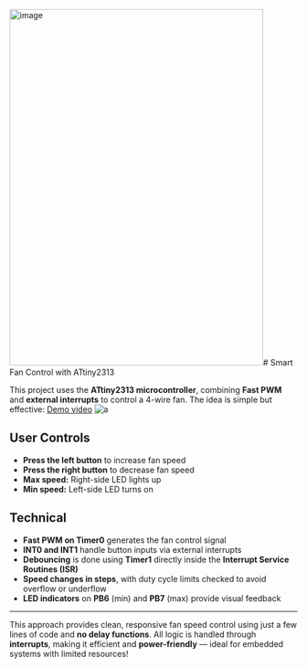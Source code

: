 <img width="444" height="624" alt="image" src="https://github.com/user-attachments/assets/8eccc872-63bd-4faf-b144-53cd5218d123" /># Smart Fan Control with ATtiny2313

This project uses the **ATtiny2313 microcontroller**, combining **Fast PWM** and **external interrupts** to control a 4-wire fan. The idea is simple but effective:
[Demo video](https://www.youtube.com/shorts/Uym_zOKH5ic) ![a]()

## User Controls

- **Press the left button** to increase fan speed  
- **Press the right button** to decrease fan speed  
- **Max speed:** Right-side LED lights up  
- **Min speed:** Left-side LED turns on  

## Technical

- **Fast PWM on Timer0** generates the fan control signal  
- **INT0 and INT1** handle button inputs via external interrupts  
- **Debouncing** is done using **Timer1** directly inside the **Interrupt Service Routines (ISR)**  
- **Speed changes in steps**, with duty cycle limits checked to avoid overflow or underflow  
- **LED indicators** on **PB6** (min) and **PB7** (max) provide visual feedback  

---

This approach provides clean, responsive fan speed control using just a few lines of code and **no delay functions**. All logic is handled through **interrupts**, making it efficient and **power-friendly** — ideal for embedded systems with limited resources!

